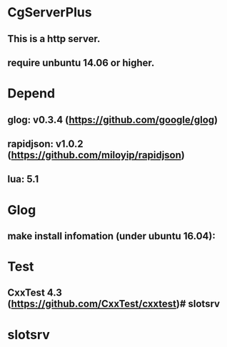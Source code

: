 # CgServerPlus
## This is a http server.
## require unbuntu 14.06 or higher.

# Depend
## glog: v0.3.4 (https://github.com/google/glog)
## rapidjson: v1.0.2 (https://github.com/miloyip/rapidjson)
## lua: 5.1

# Glog
## make install infomation (under ubuntu 16.04):

# Test
## CxxTest 4.3 (https://github.com/CxxTest/cxxtest)# slotsrv
# slotsrv
